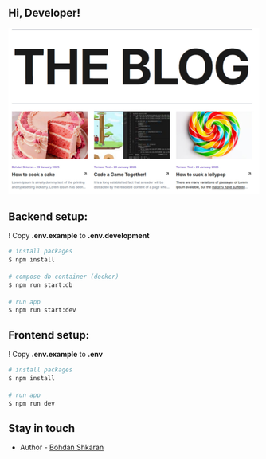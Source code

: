 
## Hi, Developer!

![Preview](image.png)

## Backend setup:

! Copy **.env.example** to **.env.development**

```bash
# install packages
$ npm install

# compose db container (docker)
$ npm run start:db

# run app
$ npm run start:dev
```

## Frontend setup:

! Copy **.env.example** to **.env**

```bash
# install packages
$ npm install

# run app
$ npm run dev
```

## Stay in touch

- Author - [Bohdan Shkaran](https://www.linkedin.com/in/bogdan-shkaran/)

